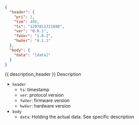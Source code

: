```json
{
  "header": {
    "pri": 1,
    "tzm": 480,
    "ts": "1297811721698",
    "ver": "0.0.1",
    "fwVer": "1.8.2",
    "hwVer": "0.1.1"
  },
  "body": {
    "data": "[data]"
  }
}
```

{{ description_header }} Description

- `header`
  - `ts`: timestamp
  - `ver`: protocol version
  - `fwVer`: firmware version
  - `hwVer`: hardware version
- `body`
  - `data`: Holding the actual data. See specific description
